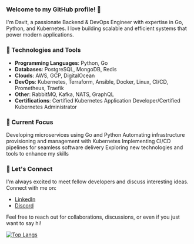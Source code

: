 ### Welcome to my GitHub profile! 👋

I'm Davit, a passionate Backend & DevOps Engineer with expertise in Go, Python, and Kubernetes. I love building scalable and efficient systems that power modern applications.

### 🔭 Technologies and Tools
- **Programming Languages**: Python, Go 
- **Databases**: PostgreSQL, MongoDB, Redis
- **Clouds**: AWS, GCP, DigitalOcean 
- **DevOps**: Kubernetes, Terraform, Ansible, Docker, Linux, CI/CD, Prometheus, Traefik 
- **Other**: RabbitMQ, Kafka, NATS, GraphQL
- **Certifications**: Certified Kubernetes Application Developer/Certified Kubernetes Administrator


### 🌱 Current Focus

Developing microservices using Go and Python
Automating infrastructure provisioning and management with Kubernetes
Implementing CI/CD pipelines for seamless software delivery
Exploring new technologies and tools to enhance my skills


### 💬 Let's Connect
I'm always excited to meet fellow developers and discuss interesting ideas. Connect with me on:

- [LinkedIn](https://www.linkedin.com/in/dkoshkeli/)
- [Discord](https://discordapp.com/users/KoshkeliusJ#6919)

Feel free to reach out for collaborations, discussions, or even if you just want to say hi!


[![Top Langs](https://github-readme-stats.vercel.app/api/top-langs/?username=koshkaj&theme=onedark)](https://github.com/anuraghazra/github-readme-stats&hide_progress=true)
